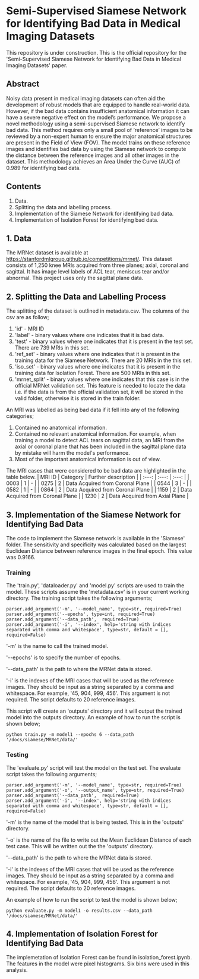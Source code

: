 # Semi-Supervised Siamese Network for Identifying Bad Data in Medical Imaging Datasets

This repository is under construction. This is the official repository for the 'Semi-Supervised Siamese Network for Identifying Bad Data in Medical Imaging Datasets' paper.

## Abstract
Noisy data present in medical imaging datasets can often aid the development of robust models that are equipped to handle real-world data. However, if the bad data contains insufficient anatomical information it can have a severe negative effect on the model’s performance. We propose a novel methodology using a semi-supervised Siamese network to identify bad data. This method requires only a small pool of ‘reference’ images to be reviewed by a non-expert human to ensure the major anatomical structures are present in the Field of View (FOV). The model trains on these reference images and identifies bad data by using the Siamese network to compute the distance between the reference images and all other images in the dataset. This methodology achieves an Area Under the Curve (AUC) of 0.989 for identifying bad data. 


## Contents
1. Data.
2. Splitting the data and labelling process.
3. Implementation of the Siamese Network for identifying bad data.
4. Implementation of Isolation Forest for identifying bad data.



## 1. Data
The MRNet dataset is available at https://stanfordmlgroup.github.io/competitions/mrnet/. This dataset consists of 1,250 knee MRIs acquired from three planes; axial, coronal and sagittal. It has image level labels of ACL tear, meniscus tear and/or abnormal. This project uses only the sagittal plane data.   


## 2. Splitting the Data and Labelling Process
The splitting of the dataset is outlined in metadata.csv. The columns of the csv are as follow;
1. 'id' - MRI ID
2. 'label' - binary values where one indicates that it is bad data.
3. 'test' - binary values where one indicates that it is present in the test set. There are 739 MRIs in this set.
4. 'ref_set' - binary values where one indicates that it is present in the training data for the Siamese Network. There are 20 MRIs in the this set.
5. 'iso_set' - binary values where one indicates that it is present in the training data for Isolation Forest. There are 500 MRIs in this set. 
6. 'mrnet_split' - binary values where one indicates that this case is in the official MRNet validation set. This feature is needed to locate the data i.e. if the data is from the official validation set, it will be stored in the valid folder, otherwise it is stored in the train folder.


An MRI was labelled as being bad data if it fell into any of the following categories;
1. Contained no anatomical information.
2. Contained no relevant anatomical information. For example, when training a model to detect ACL tears on sagittal data, an MRI from the axial or coronal plane that has been included in the sagittal plane data by mistake will harm the model's performance. 
3. Most of the important anatomical information is out of view.

The MRI cases that were considered to be bad data are highlighted in the table below.
| MRI ID | Category | Further description |
| :---: | :---: | :---: |
| 0003 | 1 | - |
| 0275 | 2 | Data Acquired from Coronal Plane |
| 0544 | 3 | - |
| 0582 | 1 | - |
| 0864 | 2 | Data Acquired from Coronal Plane |
| 1159 | 2 | Data Acquired from Coronal Plane |
| 1230 | 2 | Data Acquired from Axial Plane |

## 3. Implementation of the Siamese Network for Identifying Bad Data
The code to implement the Siamese network is available in the 'Siamese' folder. The sensitivity and specificity was calculated based on the largest Euclidean Distance between reference images in the final epoch. This value was 0.9166.


### Training
The 'train.py', 'dataloader.py' and 'model.py' scripts are used to train the model. These scripts assume the 'metadata.csv' is in your current working directory. The training script takes the following arguments;
```
parser.add_argument('-m', '--model_name', type=str, required=True)
parser.add_argument('--epochs', type=int, required=True)
parser.add_argument('--data_path',  required=True)
parser.add_argument('-i', '--index', help='string with indices separated with comma and whitespace', type=str, default = [], required=False)
```
'-m' is the name to call the trained model.

'--epochs' is to specify the number of epochs.

'--data_path' is the path to where the MRNet data is stored.

'-i' is the indexes of the MRI cases that will be used as the reference images. They should be input as a string separated by a comma and whitespace. For example, '45, 904, 999, 456'. This argument is not required. The script defaults to 20 reference images.

This script will create an 'outputs' directory and it will output the trained model into the outputs directory. An example of how to run the script is shown below;
```
python train.py -m model1 --epochs 6 --data_path '/docs/siamese/MRNet/data/'
```

### Testing
The 'evaluate.py' script will test the model on the test set. The evaluate script takes the following arguments;
```
parser.add_argument('-m', '--model_name', type=str, required=True)
parser.add_argument('-o', '--output_name', type=str, required=True)
parser.add_argument('--data_path',  required=True)
parser.add_argument('-i', '--index', help='string with indices separated with comma and whitespace', type=str, default = [], required=False)
```
'-m' is the name of the model that is being tested. This is in the 'outputs' directory.

'-o' is the name of the file to write out the Mean Euclidean Distance of each test case. This will be written out the the 'outputs' directory.

'--data_path' is the path to where the MRNet data is stored.

'-i' is the indexes of the MRI cases that will be used as the reference images. They should be input as a string separated by a comma and whitespace. For example, '45, 904, 999, 456'. This argument is not required. The script defaults to 20 reference images.

An example of how to run the script to test the model is shown below;
```
python evaluate.py -m model1 -o results.csv --data_path '/docs/siamese/MRNet/data/'
```


## 4. Implementation of Isolation Forest for Identifying Bad Data
The implemetation of Isolation Forest can be found in isolation_forest.ipynb. The features in the model were pixel histograms. Six bins were used in this analysis.

